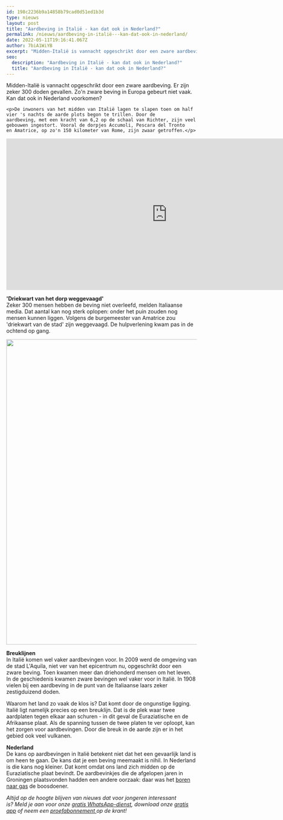 ```yaml
---
id: 198c2236b9a14858b79cad0d51ed1b3d
type: nieuws
layout: post
title: "Aardbeving in Italië - kan dat ook in Nederland?"
permalink: /nieuws/aardbeving-in-italië---kan-dat-ook-in-nederland/
date: 2022-05-11T19:16:41.067Z
author: 7biA1WiYB
excerpt: "Midden-Italië is vannacht opgeschrikt door een zware aardbeving. Er zijn zeker 300 doden gevallen. Zo'n zware beving in Europa gebeurt niet vaak. Kan dat ook in Nederland voorkomen?  "
seo:
  description: "Aardbeving in Italië - kan dat ook in Nederland?"
  title: "Aardbeving in Italië - kan dat ook in Nederland?"
---
```

Midden-Italië is vannacht opgeschrikt door een zware aardbeving. Er zijn zeker 300 doden gevallen. Zo'n zware beving in Europa gebeurt niet vaak. Kan dat ook in Nederland voorkomen?  

    <p>De inwoners van het midden van Italië lagen te slapen toen om half vier 's nachts de aarde plots begon te trillen. Door de aardbeving, met een kracht van 6,2 op de schaal van Richter, zijn veel gebouwen ingestort. Vooral de dorpjes Accumoli, Pescara del Tronto en Amatrice, op zo'n 150 kilometer van Rome, zijn zwaar getroffen.</p>
<p><iframe allowfullscreen="" frameborder="0" height="400" src="https://www.google.com/maps/embed?pb=!1m18!1m12!1m3!1d2005894.3372602712!2d12.596032171336272!3d42.6400406307359!2m3!1f0!2f0!3f0!3m2!1i1024!2i768!4f13.1!3m3!1m2!1s0x132e3b8be7904741%3A0x643d22a9734ca1a5!2s02012+Amatrice+Rieti%2C+Itali%C3%AB!5e0!3m2!1snl!2snl!4v1472024239212" width="850"></iframe></p>
<p><strong>'Driekwart van het dorp weggevaagd'</strong><br>Zeker 300 mensen hebben de beving niet overleefd, melden Italiaanse media. Dat aantal kan nog sterk oplopen: onder het puin zouden nog mensen kunnen liggen. Volgens de burgemeester van Amatrice zou 'driekwart van de stad' zijn weggevaagd. De hulpverlening kwam pas in de ochtend op gang.</p>
<p><div class="media media-element-container media-default"><div id="file-21357" class="file file-image file-image-jpeg">

        
  
  <div class="content">
    <img title="Beeld: AFP" height="806" width="1362" style="font-size: 13.008px; line-height: 20.0063px;" class="media-element file-default" src="https://original.sevendays.nl/sites/default/files/ANP-47190626_0.jpg" alt="">  </div>

  
</div>
</div>
<p><strong>Breuklijnen</strong><br>In Italië komen wel vaker aardbevingen voor. In 2009 werd de omgeving van de stad L'Aquila, niet ver van het epicentrum nu, opgeschrikt door een zware beving. Toen kwamen meer dan driehonderd mensen om het leven. In de geschiedenis kwamen zware bevingen wel vaker voor in Italië. In 1908 vielen bij een aardbeving in de punt van de Italiaanse laars zeker zestigduizend doden.</p>
<p>Waarom het land zo vaak de klos is? Dat komt door de ongunstige ligging. Italië ligt namelijk precies op een breuklijn. Dat is de plek waar twee aardplaten tegen elkaar aan schuren - in dit geval de Euraziatische en de Afrikaanse plaat. Als de spanning tussen de twee platen te ver oploopt, kan het zorgen voor aardbevingen. Door die breuk in de aarde zijn er in het gebied ook veel vulkanen. </p>
<p><strong>Nederland</strong><br>De kans op aardbevingen in Italië betekent niet dat het een gevaarlijk land is om heen te gaan. De kans dat je een beving meemaakt is nihil. In Nederland is die kans nog kleiner. Dat komt omdat ons land zich midden op de Euraziatische plaat bevindt. De aardbevinkjes die de afgelopen jaren in Groningen plaatsvonden hadden een andere oorzaak: daar was het <a href="https://original.sevendays.nl/archief/waarom-beeft-middelstum">boren naar gas</a> de boosdoener.</p>
<p><em>Altijd op de hoogte blijven van nieuws dat voor jongeren interessant is? Meld je aan voor onze <a href="https://original.sevendays.nl/whatsapp">gratis WhatsApp-dienst</a>, download onze <a href="https://original.sevendays.nl/app">gratis app</a> of neem een <a href="https://abonneren.sevendays.nl/abonneren/abonnementen/ae/artikel">proefabonnement </a>op de krant!</em></p>  

